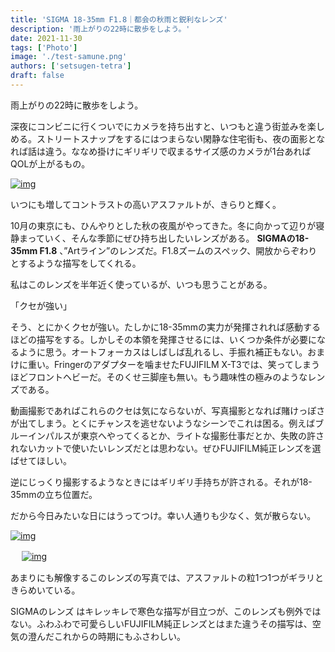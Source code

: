 ```yaml
---
title: 'SIGMA 18-35mm F1.8｜都会の秋雨と鋭利なレンズ'
description: '雨上がりの22時に散歩をしよう。'
date: 2021-11-30
tags: ['Photo']
image: './test-samune.png'
authors: ['setsugen-tetra']
draft: false
---
```


雨上がりの22時に散歩をしよう。

深夜にコンビニに行くついでにカメラを持ち出すと、いつもと違う街並みを楽しめる。ストリートスナップをするにはつまらない閑静な住宅街も、夜の面影となれば話は違う。ななめ掛けにギリギリで収まるサイズ感のカメラが1台あればQOLが上がるもの。


[![img](/images/blog/2021-11-30/DSCF3485-1-1024x683.jpg)](/images/blog/2021-11-30/DSCF3485-1-1024x683.jpg)


いつにも増してコントラストの高いアスファルトが、きらりと輝く。

10月の東京にも、ひんやりとした秋の夜風がやってきた。冬に向かって辺りが寝静まっていく、そんな季節にぜひ持ち出したいレンズがある。 **SIGMAの18-35mm F1.8** 、”Artライン”のレンズだ。F1.8ズームのスペック、開放からぞわりとするような描写をしてくれる。

私はこのレンズを半年近く使っているが、いつも思うことがある。

「クセが強い」

そう、とにかくクセが強い。たしかに18-35mmの実力が発揮されれば感動するほどの描写をする。しかしその本領を発揮させるには、いくつか条件が必要になるように思う。オートフォーカスはしばしば乱れるし、手振れ補正もない。おまけに重い。Fringerのアダプターを噛ませたFUJIFILM X-T3では、笑ってしまうほどフロントヘビーだ。そのくせ三脚座も無い。もう趣味性の極みのようなレンズである。

動画撮影であればこれらのクセは気にならないが、写真撮影となれば賭けっぽさが出てしまう。とくにチャンスを逃せないようなシーンでこれは困る。例えばブルーインパルスが東京へやってくるとか、ライトな撮影仕事だとか、失敗の許されないカットで使いたいレンズだとは思わない。ぜひFUJIFILM純正レンズを選ばせてほしい。

逆にじっくり撮影するようなときにはギリギリ手持ちが許される。それが18-35mmの立ち位置だ。

だから今日みたいな日にはうってつけ。幸い人通りも少なく、気が散らない。


[![img](/images/blog/2021-11-30/DSCF3488-1-1024x683.jpg)](/images/blog/2021-11-30/DSCF3488-1-1024x683.jpg)

　
[![img](/images/blog/2021-11-30/DSCH3221-3.jpg)](/images/blog/2021-11-30/DSCH3221-3.jpg)
　

あまりにも解像するこのレンズの写真では、アスファルトの粒1つ1つがギラリときらめいている。

SIGMAのレンズ はキレッキレで寒色な描写が目立つが、このレンズも例外ではない。ふわふわで可愛らしいFUJIFILM純正レンズとはまた違うその描写は、空気の澄んだこれからの時期にもふさわしい。

　
